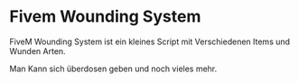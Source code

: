 
# Fivem Wounding System

FiveM Wounding System ist ein kleines Script mit Verschiedenen Items und Wunden Arten.

Man Kann sich überdosen geben und noch vieles mehr.
